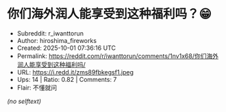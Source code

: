 # 你们海外润人能享受到这种福利吗？😁

- Subreddit: r_iwanttorun
- Author: hiroshima_fireworks
- Created: 2025-10-01 07:36:16 UTC
- Permalink: https://reddit.com/r/iwanttorun/comments/1nv1x68/你们海外润人能享受到这种福利吗/
- URL: https://i.redd.it/zms89fbkegsf1.jpeg
- Ups: 14 | Ratio: 0.82 | Comments: 7
- Flair: 不懂就问

_(no selftext)_
